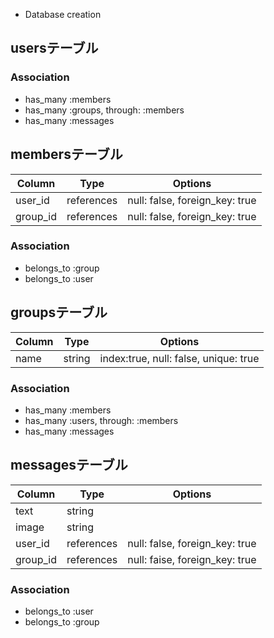 * Database creation

## usersテーブル

### Association
- has_many :members
- has_many :groups, through: :members
- has_many :messages

## membersテーブル

|Column|Type|Options|
|------|----|-------|
|user_id|references|null: false, foreign_key: true|
|group_id|references|null: false, foreign_key: true|

### Association
- belongs_to :group
- belongs_to :user

## groupsテーブル

|Column|Type|Options|
|------|----|-------|
|name|string|index:true, null: false, unique: true|

### Association
- has_many :members
- has_many :users, through: :members
- has_many :messages

## messagesテーブル

|Column|Type|Options|
|------|----|-------|
|text|string||
|image|string||
|user_id|references|null: false, foreign_key: true|
|group_id|references|null: faise, foreign_key: true|

### Association
- belongs_to :user
- belongs_to :group